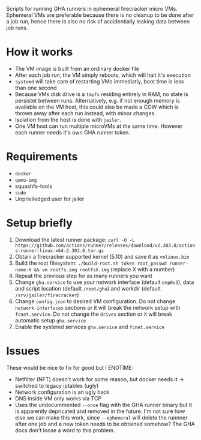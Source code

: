 Scripts for running GHA runners in ephemeral firecracker micro VMs. Ephemeral VMs are preferable because there is no cleanup to be done after a job run, hence there is also no risk of accidentially leaking data between job runs.

# How it works

- The VM image is built from an ordinary docker file
- After each job run, the VM simply reboots, which will halt it's execution
- `systemd` will take care of restarting VMs immediatly, boot time is less than one second
- Because VMs disk drive is a `tmpfs` residing entirely in RAM, no state is persistet between runs. Alternatively, e.g. if not enough memory is available on the VM host, this could also be made a COW which is thrown away after each run instead, with minor changes.
- Isolation from the host is done with `jailer`.
- One VM host can run multiple microVMs at the same time. However each runner needs it's own GHA runner token.

# Requirements

- `docker`
- `qemu-img`
- squashfs-tools
- `sudo`
- Unpriviledged user for jailer

# Setup briefly

1. Download the latest runner package: `curl -O -L https://github.com/actions/runner/releases/download/v2.303.0/actions-runner-linux-x64-2.303.0.tar.gz`
2. Obtain a firecracker supported kernel (5.10) and save it as `vmlinux.bin`
3. Build the root filesystem: `./build-root.sh token root_passwd runner-name-X && vm rootfs.img rootfsX.img` (replace X with a number)
4. Repeat the previous step for as many runners you want
5. Change `gha.service` to use your network interface (default `enp0s3`), data and script location (default `/root/gha`) and workdir (default `/srv/jailer/firecracker`) 
6. Change `config.json` to desired VM configuration. Do not change `network-interfaces` sections or it will break the network setup with `fcnet.service`. Do not change the `drives` section or it will break automatic setup `gha.service`.
7. Enable the systemd services `gha.service` and `fcnet.service`

# Issues
These would be nice to fix for good but I ENOTIME:
- Netfilter (NFT) doesn't work for some reason, but docker needs it -> switched to legacy iptables (ugly)
- Network configuration is an ugly hack
- DNS inside VM only works via TCP
- Uses the undocummented `--once` flag with the GHA runner binary but it is apparently depricated and removed in the future. I'm not sure how else we can make this work, since `--ephemeral` will delete the runnner after one job and a new token needs to be obtained somehow? The GHA docs don't loose a word to this problem.

